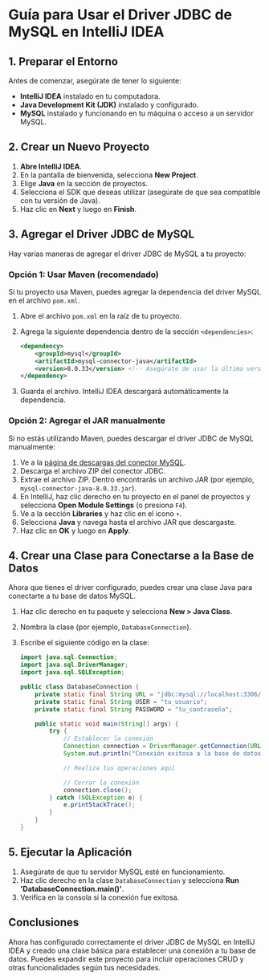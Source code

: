 # Guía para Usar el Driver JDBC de MySQL en IntelliJ IDEA

## 1. Preparar el Entorno

Antes de comenzar, asegúrate de tener lo siguiente:

- **IntelliJ IDEA** instalado en tu computadora.
- **Java Development Kit (JDK)** instalado y configurado.
- **MySQL** instalado y funcionando en tu máquina o acceso a un servidor MySQL.

## 2. Crear un Nuevo Proyecto

1. **Abre IntelliJ IDEA**.
2. En la pantalla de bienvenida, selecciona **New Project**.
3. Elige **Java** en la sección de proyectos.
4. Selecciona el SDK que deseas utilizar (asegúrate de que sea compatible con tu versión de Java).
5. Haz clic en **Next** y luego en **Finish**.

## 3. Agregar el Driver JDBC de MySQL

Hay varias maneras de agregar el driver JDBC de MySQL a tu proyecto:

### Opción 1: Usar Maven (recomendado)

Si tu proyecto usa Maven, puedes agregar la dependencia del driver MySQL en el archivo `pom.xml`.

1. Abre el archivo `pom.xml` en la raíz de tu proyecto.
2. Agrega la siguiente dependencia dentro de la sección `<dependencies>`:

    ```xml
    <dependency>
        <groupId>mysql</groupId>
        <artifactId>mysql-connector-java</artifactId>
        <version>8.0.33</version> <!-- Asegúrate de usar la última versión -->
    </dependency>
    ```

3. Guarda el archivo. IntelliJ IDEA descargará automáticamente la dependencia.

### Opción 2: Agregar el JAR manualmente

Si no estás utilizando Maven, puedes descargar el driver JDBC de MySQL manualmente:

1. Ve a la [página de descargas del conector MySQL](https://dev.mysql.com/downloads/connector/j/).
2. Descarga el archivo ZIP del conector JDBC.
3. Extrae el archivo ZIP. Dentro encontrarás un archivo JAR (por ejemplo, `mysql-connector-java-8.0.33.jar`).
4. En IntelliJ, haz clic derecho en tu proyecto en el panel de proyectos y selecciona **Open Module Settings** (o presiona `F4`).
5. Ve a la sección **Libraries** y haz clic en el icono `+`.
6. Selecciona **Java** y navega hasta el archivo JAR que descargaste.
7. Haz clic en **OK** y luego en **Apply**.

## 4. Crear una Clase para Conectarse a la Base de Datos

Ahora que tienes el driver configurado, puedes crear una clase Java para conectarte a tu base de datos MySQL.

1. Haz clic derecho en tu paquete y selecciona **New > Java Class**.
2. Nombra la clase (por ejemplo, `DatabaseConnection`).
3. Escribe el siguiente código en la clase:

    ```java
    import java.sql.Connection;
    import java.sql.DriverManager;
    import java.sql.SQLException;

    public class DatabaseConnection {
        private static final String URL = "jdbc:mysql://localhost:3306/nombre_de_tu_base_de_datos";
        private static final String USER = "tu_usuario";
        private static final String PASSWORD = "tu_contraseña";

        public static void main(String[] args) {
            try {
                // Establecer la conexión
                Connection connection = DriverManager.getConnection(URL, USER, PASSWORD);
                System.out.println("Conexión exitosa a la base de datos.");

                // Realiza tus operaciones aquí

                // Cerrar la conexión
                connection.close();
            } catch (SQLException e) {
                e.printStackTrace();
            }
        }
    }
    ```

## 5. Ejecutar la Aplicación

1. Asegúrate de que tu servidor MySQL esté en funcionamiento.
2. Haz clic derecho en la clase `DatabaseConnection` y selecciona **Run 'DatabaseConnection.main()'**.
3. Verifica en la consola si la conexión fue exitosa.

## Conclusiones

Ahora has configurado correctamente el driver JDBC de MySQL en IntelliJ IDEA y creado una clase básica para establecer una conexión a tu base de datos. Puedes expandir este proyecto para incluir operaciones CRUD y otras funcionalidades según tus necesidades.
